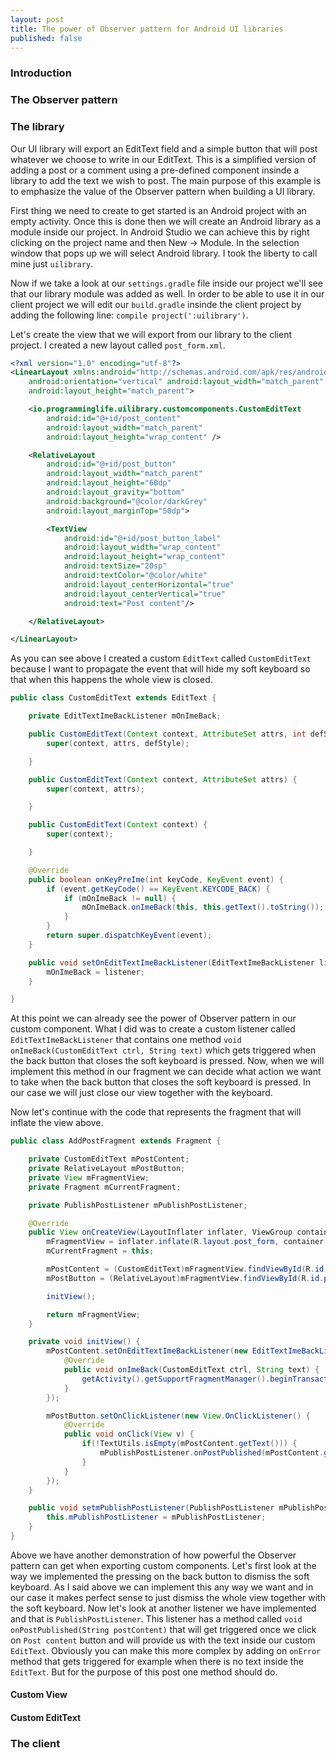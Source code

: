```yaml
---
layout: post
title: The power of Observer pattern for Android UI libraries
published: false
---
```


### Introduction

### The Observer pattern

### The library

Our UI library will export an EditText field and a simple button that will post whatever we choose to write in our EditText. This is a simplified version of adding a post or a comment using a pre-defined component insinde a library to add the text we wish to post. The main purpose of this example is to emphasize the value of the Observer pattern when building a UI library.

First thing we need to create to get started is an Android project with an empty activity. Once this is done then we will create an Android library as a module inside our project. In Android Studio we can achieve this by right clicking on the project name and then New -> Module. In the selection window that pops up we will select Android library. I took the liberty to call mine just `uilibrary`.

Now if we take a look at our `settings.gradle` file inside our project we'll see that our library module was added as well. In order to be able to use it in our client project we will edit our `build.gradle` insinde the client project by adding the following line: `compile project(':uilibrary')`.

Let's create the view that we will export from our library to the client project. I created a new layout called `post_form.xml`. 

```xml
<?xml version="1.0" encoding="utf-8"?>
<LinearLayout xmlns:android="http://schemas.android.com/apk/res/android"
    android:orientation="vertical" android:layout_width="match_parent"
    android:layout_height="match_parent">

    <io.programminglife.uilibrary.customcomponents.CustomEditText
        android:id="@+id/post_content"
        android:layout_width="match_parent"
        android:layout_height="wrap_content" />

    <RelativeLayout
        android:id="@+id/post_button"
        android:layout_width="match_parent"
        android:layout_height="60dp"
        android:layout_gravity="bottom"
        android:background="@color/darkGrey"
        android:layout_marginTop="50dp">

        <TextView
            android:id="@+id/post_button_label"
            android:layout_width="wrap_content"
            android:layout_height="wrap_content"
            android:textSize="20sp"
            android:textColor="@color/white"
            android:layout_centerHorizontal="true"
            android:layout_centerVertical="true"
            android:text="Post content"/>

    </RelativeLayout>

</LinearLayout>
```

As you can see above I created a custom `EditText` called `CustomEditText` because I want to propagate the event that will hide my soft keyboard so that when this happens the whole view is closed. 

```java
public class CustomEditText extends EditText {

    private EditTextImeBackListener mOnImeBack;

    public CustomEditText(Context context, AttributeSet attrs, int defStyle) {
        super(context, attrs, defStyle);

    }

    public CustomEditText(Context context, AttributeSet attrs) {
        super(context, attrs);

    }

    public CustomEditText(Context context) {
        super(context);

    }

    @Override
    public boolean onKeyPreIme(int keyCode, KeyEvent event) {
        if (event.getKeyCode() == KeyEvent.KEYCODE_BACK) {
            if (mOnImeBack != null) {
                mOnImeBack.onImeBack(this, this.getText().toString());
            }
        }
        return super.dispatchKeyEvent(event);
    }

    public void setOnEditTextImeBackListener(EditTextImeBackListener listener) {
        mOnImeBack = listener;
    }

}
```

At this point we can already see the power of Observer pattern in our custom component. What I did was to create a custom listener called `EditTextImeBackListener` that contains one method `void onImeBack(CustomEditText ctrl, String text)` which gets triggered when the back button that closes the soft keyboard is pressed. Now, when we will implement this method in our fragment we can decide what action we want to take when the back button that closes the soft keyboard is pressed. In our case we will just close our view together with the keyboard.

Now let's continue with the code that represents the fragment that will inflate the view above.

```java
public class AddPostFragment extends Fragment {

    private CustomEditText mPostContent;
    private RelativeLayout mPostButton;
    private View mFragmentView;
    private Fragment mCurrentFragment;

    private PublishPostListener mPublishPostListener;

    @Override
    public View onCreateView(LayoutInflater inflater, ViewGroup container, Bundle savedInstanceState) {
        mFragmentView = inflater.inflate(R.layout.post_form, container, false);
        mCurrentFragment = this;

        mPostContent = (CustomEditText)mFragmentView.findViewById(R.id.post_content);
        mPostButton = (RelativeLayout)mFragmentView.findViewById(R.id.post_button);

        initView();

        return mFragmentView;
    }

    private void initView() {
        mPostContent.setOnEditTextImeBackListener(new EditTextImeBackListener() {
            @Override
            public void onImeBack(CustomEditText ctrl, String text) {
                getActivity().getSupportFragmentManager().beginTransaction().remove(mCurrentFragment).commit();
            }
        });

        mPostButton.setOnClickListener(new View.OnClickListener() {
            @Override
            public void onClick(View v) {
                if(!TextUtils.isEmpty(mPostContent.getText())) {
                    mPublishPostListener.onPostPublished(mPostContent.getText().toString());
                }
            }
        });
    }

    public void setmPublishPostListener(PublishPostListener mPublishPostListener) {
        this.mPublishPostListener = mPublishPostListener;
    }
}
```

Above we have another demonstration of how powerful the Observer pattern can get when exporting custom components.
Let's first look at the way we implemented the pressing on the back button to dismiss the soft keyboard. As I said above we can implement this any way we want and in our case it makes perfect sense to just dismiss the whole view together with the soft keyboard.
Now let's look at another listener we have implemented and that is `PublishPostListener`. This listener has a method called `void onPostPublished(String postContent)` that will get triggered once we click on `Post content` button and will provide us with the text inside our custom `EditText`. Obviously you can make this more complex by adding on `onError` method that gets triggered for example when there is no text inside the `EditText`. But for the purpose of this post one method should do.

#### Custom View

#### Custom EditText

### The client
